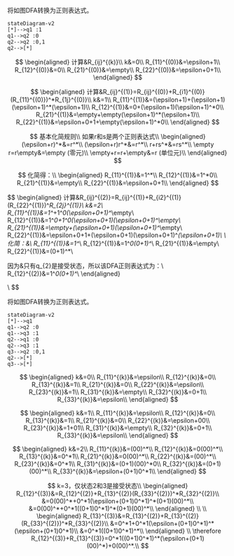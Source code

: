 将如图DFA转换为正则表达式。

```mermaid
stateDiagram-v2
[*]-->q1 :1
q1-->q2 :0
q2-->q2 :0,1
q2-->[*]
```



$$
\begin{aligned}
计算&R_{ij}^{(k)}\\
k&=0\\
R_{11}^{(0)}&=\epsilon+1\\
R_{12}^{(0)}&=0\\
R_{21}^{(0)}&=\empty\\
R_{22}^{(0)}&=\epsilon+0+1\\
\end{aligned}
$$

$$
\begin{aligned}
计算&R_{ij}^{(1)}=R_{ij}^{(0)}+R_{i1}^{(0)}(R_{11}^{(0)})^*R_{1j}^{(0)}\\
k&=1\\
R_{11}^{(1)}&=(\epsilon+1)+(\epsilon+1)(\epsilon+1)^*(\epsilon+1)\\
R_{12}^{(1)}&=0+(\epsilon+1)(\epsilon+1)^*0\\
R_{21}^{(1)}&=\empty+\empty(\epsilon+1)^*(\epsilon+1)\\
R_{22}^{(1)}&=\epsilon+0+1+\empty(\epsilon+1)^*0\\
\end{aligned}
$$


$$
基本化简规则\\
如果r和s是两个正则表达式\\
\begin{aligned}
(\epsilon+r)^*&=r^*\\
(\epsilon+r)r^*&=r^*\\
r+rs^*&=rs^*\\
\empty r=r\empty&=\empty (零元)\\
\empty+r=r+\empty&=r (单位元)\\
\end{aligned}
$$

$$
化简得：\\
\begin{aligned}
R_{11}^{(1)}&=1^*\\
R_{12}^{(1)}&=1^*0\\
R_{21}^{(1)}&=\empty\\
R_{22}^{(1)}&=\epsilon+0+1\\
\end{aligned}
$$

$$
\begin{aligned}
计算&R_{ij}^{(2)}=R_{ij}^{(1)}+R_{i2}^{(1)}(R_{22}^{(1)})^*R_{2j}^{(1)}\\
k&=2\\
R_{11}^{(1)}&=1^*+1^*0(\epsilon+0+1)^*\empty\\
R_{12}^{(1)}&=1^*0+1^*0(\epsilon+0+1)(\epsilon+0+1)^*\empty\\
R_{21}^{(1)}&=\empty+(\epsilon+0+1)(\epsilon+0+1)^*\empty\\
R_{22}^{(1)}&=\epsilon+0+1+(\epsilon+0+1)(\epsilon+0+1)^*(\epsilon+0+1)\\
\\
化简：&\\
R_{11}^{(1)}&=1^*\\
R_{12}^{(1)}&=1^*0(0+1)^*\\
R_{21}^{(1)}&=\empty\\
R_{22}^{(1)}&=(0+1)^*\\

因为&只有q_{2}是接受状态，所以该DFA正则表达式为：\\
R_{12}^{(2)}&=1^*0(0+1)^*\\
\end{aligned}

\\
$$

将如图DFA转换为正则表达式。

```mermaid
stateDiagram-v2
[*]-->q1
q1-->q2 :0
q1-->q3 :1
q2-->q1 :0
q2-->q3 :1
q3-->q2 :0,1
q2-->[*]
q3-->[*]
```



$$
\begin{aligned}
k&=0\\
R_{11}^{(k)}&=\epsilon\\
R_{12}^{(k)}&=0\\
R_{13}^{(k)}&=1\\
R_{21}^{(k)}&=0\\
R_{22}^{(k)}&=\epsilon\\
R_{23}^{(k)}&=1\\
R_{31}^{(k)}&=\empty\\
R_{32}^{(k)}&=0+1\\
R_{33}^{(k)}&=\epsilon\\
\end{aligned}
$$

$$
\begin{aligned}
k&=1\\
R_{11}^{(k)}&=\epsilon\\
R_{12}^{(k)}&=0\\
R_{13}^{(k)}&=1\\
R_{21}^{(k)}&=0\\
R_{22}^{(k)}&=\epsilon+00\\
R_{23}^{(k)}&=1+01\\
R_{31}^{(k)}&=\empty\\
R_{32}^{(k)}&=0+1\\
R_{33}^{(k)}&=\epsilon\\
\end{aligned}
$$


$$
\begin{aligned}
k&=2\\
R_{11}^{(k)}&=(00)^*\\
R_{12}^{(k)}&=0(00)^*\\
R_{13}^{(k)}&=0^*1\\
R_{21}^{(k)}&=0(00)^*\\
R_{22}^{(k)}&=(00)^*\\
R_{23}^{(k)}&=0^*1\\
R_{31}^{(k)}&=(0+1)(00)^*0\\
R_{32}^{(k)}&=(0+1)(00)^*\\
R_{33}^{(k)}&=\epsilon+(0+1)0^*1\\
\end{aligned}
$$

$$
k=3，仅状态2和3是接受状态\\
\begin{aligned}
R_{12}^{(3)}&=R_{12}^{(2)}+R_{13}^{(2)}(R_{33}^{(2)})^*R_{32}^{(2)}\\
&=0(00)^*+0^*1(\epsilon+(0+1)0^*1)^*(0+1)(00)^*\\
&=0(00)^*+0^*1((0+1)0^*1)^*(0+1)(00)^*\\
\end{aligned}
\\
\\
\begin{aligned}
R_{13}^{(3)}&=R_{13}^{(2)}+R_{13}^{(2)}(R_{33}^{(2)})^*R_{33}^{(2)}\\
&=0^*1+0^*1(\epsilon+(0+1)0^*1)^*(\epsilon+(0+1)0^*1)\\
&=0^*1((0+1)0^*1)^*\\
\end{aligned}
\\
\therefore R_{12}^{(3)}+R_{13}^{(3)}=0^*1((0+1)0^*1)^*(\epsilon+(0+1)(00)^*)+0(00)^*.\\
$$
